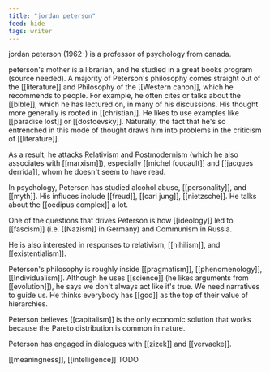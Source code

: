 ```yaml
---
title: "jordan peterson"
feed: hide
tags: writer
---
```


jordan peterson (1962-) is a professor of psychology from canada. 

peterson's mother is a librarian, and he studied in a great books program (source needed). A majority of Peterson's philosophy comes straight out of the [[literature]] and Philosophy of the [[Western canon]], which he recommends to people. For example, he often cites or talks about the [[bible]], which he has lectured on, in many of his discussions. His thought more generally is rooted in [[christian]]. He likes to use examples like [[paradise lost]] or [[dostoevsky]]. Naturally, the fact that he's so entrenched in this mode of thought draws him into problems in the criticism of [[literature]].

As a result, he attacks Relativism and Postmodernism (which he also associates with [[marxism]]), especially [[michel foucault]] and [[jacques derrida]], whom he doesn't seem to have read. 

In psychology, Peterson has studied alcohol abuse, [[personality]], and [[myth]]. His influces include [[freud]], [[carl jung]], [[nietzsche]]. He talks about the [[oedipus complex]] a lot. 

One of the questions that drives Peterson is how [[ideology]] led to [[fascism]] (i.e. [[Nazism]] in Germany) and Communism in Russia. 

He is also interested in responses to relativism, [[nihilism]], and [[existentialism]]. 

Peterson's philosophy is roughly inside [[pragmatism]], [[phenomenology]], [[Individualism]]. Although he uses [[science]] (he likes arguments from [[evolution]]), he says we don't always act like it's true. We need narratives to guide us. He thinks everybody has [[god]] as the top of their value of hierarchies. 

Peterson believes [[capitalism]] is the only economic solution that works because the Pareto distribution is common in nature. 

Peterson has engaged in dialogues with [[zizek]] and [[vervaeke]]. 

[[meaningness]], [[intelligence]] TODO